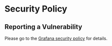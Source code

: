 # Security Policy

## Reporting a Vulnerability

Please go to the [Grafana security policy](https://github.com/grafana/grafana/security/policy) for details.
